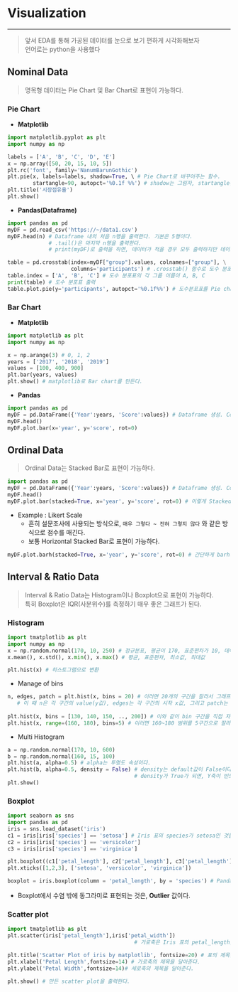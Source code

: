# Visualization
---
> 앞서 EDA를 통해 가공된 데이터를 눈으로 보기 편하게 시각화해보자     
> 언어로는 python을 사용했다

## Nominal Data
> 명목형 데이터는 Pie Chart 및 Bar Chart로 표현이 가능하다.  

### Pie Chart
- __Matplotlib__
```python
import matplotlib.pyplot as plt
import numpy as np

labels = ['A', 'B', 'C', 'D', 'E']
x = np.array([50, 20, 15, 10, 5])
plt.rc('font', family='NanumBarunGothic')
plt.pie(x, labels=labels, shadow=True, \ # Pie Chart로 바꾸어주는 함수.
        startangle=90, autopct='%0.1f %%') # shadow는 그림자, startangle은 시작 각도, autopct는 백분율 설정이다.
plt.title('시장점유율')
plt.show()
```
- __Pandas(Dataframe)__
```python
import pandas as pd
myDF = pd.read_csv('https://~/data1.csv')
myDF.head(n) # Dataframe 내의 처음 n행을 출력한다. 기본은 5행이다.
             # .tail()은 마지막 n행을 출력한다.
             # print(myDF)로 출력을 하면, 데이터가 적을 경우 모두 출력하지만 데이터가 많을 경우 요약해서 출력한다.

table = pd.crosstab(index=myDF["group"].values, colnames=["group"], \
                    columns='participants') # .crosstab() 함수로 도수 분포표를 만든다.
table.index = ['A', 'B', 'C'] # 도수 분포표의 각 그룹 이름이 A, B, C
print(table) # 도수 분포표 출력
table.plot.pie(y='participants', autopct='%0.1f%%') # 도수분포표를 Pie chart로 변환
```

### Bar Chart
- __Matplotlib__
```python
import matplotlib as plt
import numpy as np

x = np.arange(3) # 0, 1, 2
years = ['2017', '2018', '2019']
values = [100, 400, 900]
plt.bar(years, values)
plt.show() # matplotlib로 Bar chart를 만든다.
```

- __Pandas__ 
```python
import pandas as pd
myDF = pd.DataFrame({'Year':years, 'Score':values}) # Dataframe 생성. Column: Value의 형태
myDF.head()
myDF.plot.bar(x='year', y='score', rot=0)
```
## Ordinal Data
> Ordinal Data는 Stacked Bar로 표현이 가능하다.  
```python
import pandas as pd
myDF = pd.DataFrame({'Year':years, 'Score':values}) # Dataframe 생성. Column: Value의 형태
myDF.head()
myDF.plot.bar(stacked=True, x='year', y='score', rot=0) # 이렇게 Stacked 속성만 추가해주면 Stacked bar로 표현이 가능하다.
```
- Example : Likert Scale
  - 흔히 설문조사에 사용되는 방식으로, ```매우 그렇다 ~ 전혀 그렇지 않다``` 와 같은 방식으로 점수를 매긴다.
  - 보통 Horizontal Stacked Bar로 표현이 가능하다.
```python
myDF.plot.barh(stacked=True, x='year', y='score', rot=0) # 간단하게 barh 로만 함수명을 바꾸어주면, Horizontal 해진다.
```

## Interval & Ratio Data
> Interval & Ratio Data는 Histogram이나 Boxplot으로 표현이 가능하다.  
> 특히 Boxplot은 IQR(사분위수)를 측정하기 매우 좋은 그래프가 된다.  

### Histogram
```python
import tmatplotlib as plt
import numpy as np
x = np.random.normal(170, 10, 250) # 정규분포, 평균이 170, 표준편차가 10, 데이터의 수 250개.
x.mean(), x.std(), x.min(), x.max() # 평균, 표준편차, 최소값, 최대값

plt.hist(x) # 히스토그램으로 변환
```
- Manage of bins
```python
n, edges, patch = plt.hist(x, bins = 20) # 이러면 20개의 구간을 잘라서 그래프를 그린다.
   # 이 때 n은 각 구간의 value(y값), edges는 각 구간의 시작 x값, 그리고 patch는 각 구간의 사각형 크기를 저장한다.
   
plt.hist(x, bins = [130, 140, 150, .., 200]) # 이와 같이 bin 구간을 직접 자를 수도 있다.
plt.hist(x, range=(160, 180), bins=5) # 이러면 160~180 범위를 5구간으로 잘라서 그래프를 그린다.
```

- Multi Histogram
```python
a = np.random.normal(170, 10, 600)
b = np.random.normal(160, 15, 100)
plt.hist(a, alpha=0.5) # alpha는 투명도 속성이다.
plt.hist(b, alpha=0.5, density = False) # density는 default값이 False이다.
                                        # density가 True가 되면, Y축이 빈도 수가 아닌 전체 표본에 대한 비율이 된다.
plt.show()
```
### Boxplot
```python
import seaborn as sns
import pandas as pd
iris = sns.load_dataset('iris')
c1 = iris[iris['species'] == 'setosa'] # Iris 표의 species가 setosa인 것들만 뽑아서 표로 뽑는다.
c2 = iris[iris['species'] == 'versicolor']
c3 = iris[iris['species'] == 'virginica']

plt.boxplot((c1['petal_length'], c2['petal_length'], c3['petal_length'])) # 꽃잎의 길이 Column의 값에 따라 그래프를 그린다.
plt.xticks([1,2,3], ['setosa', 'versicolor', 'virginica'])

boxplot = iris.boxplot(column = 'petal_length', by = 'species') # Pandas에서는 이렇게 다룬다.
```
- Boxplot에서 수염 밖에 동그라미로 표현되는 것은, __Outlier__ 값이다.
### Scatter plot
```python
import tmatplotlib as plt
plt.scatter(iris['petal_length'],iris['petal_width']) 
                                        # 가로축은 Iris 표의 petal_length, 세로축은 petal_widht를 기준으로 그래프를 그린다.

plt.title('Scatter Plot of iris by matplotlib', fontsize=20) # 표의 제목을 Scatter Plot of iris by matplotlib로 붙여준다.
plt.xlabel('Petal Length',fontsize=14) # 가로축의 제목을 달아준다.
plt.ylabel('Petal Width',fontsize=14)# 세로축의 제목을 달아준다.

plt.show() # 만든 scatter plot을 출력한다.
```
